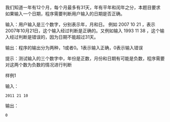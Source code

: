 我们知道一年有12个月，每个月最多有31天，年有平年和闰年之分，本题目要求如果输入一个日期，程序需要判断用户输入的日期是否正确。

输入：用户输入是三个数字，分别表示年，月和日。 例如 2007 10 21 ，表示2007年10月21日，这个输入经过判断是正确的。又例如输入 1993 11 38 ，这个输入经过判断是错误的，因为日期不能超过31天。

输出：程序的输出分为两种，1或者0。1表示输入正确，0表示输入错误

提示：测试输入的三个数字中，年份是正数，月份和日期有可能是负数，程序需要对这两个数为负数的情况进行判断

样例1

输入：
```
2011 21 10
```
输出：
```
0
```